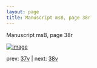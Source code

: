 ```yaml
---
layout: page
title: Manuscript msB, page 38r
---
```


Manuscript msB, page 38r

[![image](http://www.homermultitext.org/iipsrv?OBJ=IIP,1.0&FIF=/project/homer/pyramidal/deepzoom/hmt/vbbifolio/v1/vb_37v_38r.tif&WID=100&CVT=JPEG)](http://www.homermultitext.org/ict2/?urn=urn:cite2:hmt:vbbifolio.v1:vb_37v_38r)

prev:  [37v](../37v) | next:  [38v](../38v)


